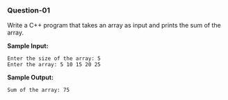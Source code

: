 ### Question-01

Write a C++ program that takes an array as input and prints the sum of the array.

**Sample Input:**

```
Enter the size of the array: 5
Enter the array: 5 10 15 20 25
```

**Sample Output:**

```
Sum of the array: 75
```
